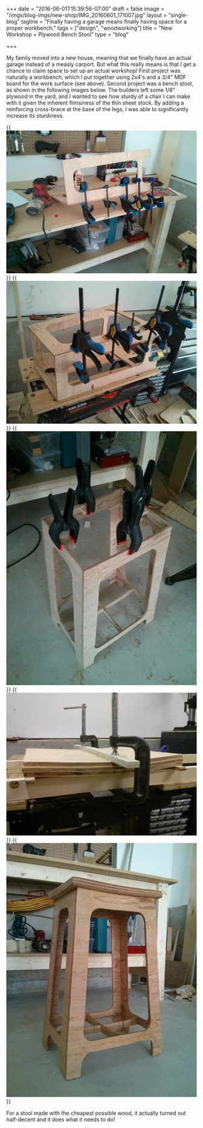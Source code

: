 +++
date = "2016-06-01T15:39:56-07:00"
draft = false
image = "/imgs/blog-imgs/new-shop/IMG_20160601_171007.jpg"
layout = "single-blog"
tagline = "Finally having a garage means finally having space for a proper workbench."
tags = ["design", "woodworking"]
title = "New Workshop + Plywood Bench Stool"
type = "blog"

+++

My family moved into a new house, meaning that we finally have an actual garage instead of a measly carport. But what this really means is that I get a chance to claim space to set up an actual workshop! First project was naturally a workbench, which I put together using 2x4's and a 3/4" MDF board for the work surface (see above). Second project was a bench stool, as shown in the following images below. The builders left some 1/8" plywood in the yard, and I wanted to see how sturdy of a chair I can make with it given the inherent flimsiness of the thin sheet stock. By adding a reinforcing cross-brace at the base of the legs, I was able to significantly increase its sturdiness.

{{<img caption="I used a jigsaw to cut out each side, and fastened together with glue and nails (since screws would likely split the wood)." src="/imgs/blog-imgs/new-shop/IMG_20160602_170121.jpg" >}}
{{<img caption="Final panel being attached." src="/imgs/blog-imgs/new-shop/IMG_20160602_172723.jpg" >}}
{{<img caption="Blocks of wood being clamped, which will be used to attach the seat. note the cross-brace near the feet of the stool." src="/imgs/blog-imgs/new-shop/IMG_20160603_122213.jpg" >}}
{{<img caption="Gluing and clamping three sheets of the same plywood to get a more comfortable contour for sitting. This is a similar method to how skateboards/longboards are given their complex curvatures." src="/imgs/blog-imgs/new-shop/IMG_20160602_210114.jpg" >}}
{{<img caption="Stool sanded and clear coat applied." src="/imgs/blog-imgs/new-shop/IMG_20160604_113358.jpg" >}}

For a stool made with the cheapest possible wood, it actually turned out half-decent and it does what it needs to do!